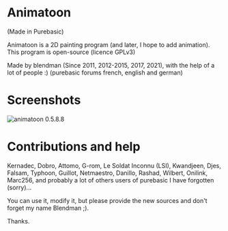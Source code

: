 # Animatoon

(Made in Purebasic)

Animatoon is a 2D painting program (and later, I hope to add animation).
This program is open-source (licence GPLv3)

Made by blendman (Since 2011, 2012-2015, 2017, 2021), with the help of a lot of people :) (purebasic forums french, english and german)

# Screenshots
![animatoon 0.5.8.8](https://raw.githubusercontent.com/blendman/Animatoon/screenshots/animatoon0.588.7.jpg)

# Contributions and help
Kernadec, Dobro, Attomo, G-rom, Le Soldat Inconnu (LSI), Kwandjeen, Djes, Falsam, Typhoon, Guillot, Netmaestro, Danillo, Rashad, Wilbert, Onilink, Marc256, and probably a lot of others users of purebasic I have forgotten (sorry)...


You can use it, modify it, but please provide the new sources and don't forget my name Blendman ;).


Thanks.

 
